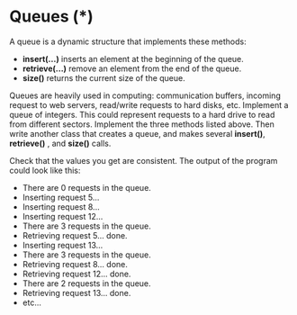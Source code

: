 # Queues (*)
A queue is a dynamic structure that implements these methods:
- **insert(...)** inserts an element at the beginning of the queue.
- **retrieve(...)** remove an element from the end of the queue.
- **size()** returns the current size of the queue.

Queues are heavily used in computing: communication buffers, incoming request to 
web servers, read/write requests to hard disks, etc.
Implement a queue of integers. This could represent requests to a hard drive to 
read from different sectors. Implement the three methods listed above.
Then write another class that creates a queue, and makes several **insert()**,
**retrieve()** , and **size()** calls.

Check that the values you get are consistent. The output of the program could 
look like this:

* There are 0 requests in the queue.
* Inserting request 5...
* Inserting request 8...
* Inserting request 12...
* There are 3 requests in the queue.
* Retrieving request 5... done.
* Inserting request 13...
* There are 3 requests in the queue.
* Retrieving request 8... done.
* Retrieving request 12... done.
* There are 2 requests in the queue.
* Retrieving request 13... done.
* etc...